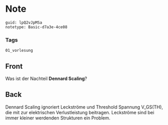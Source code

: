 # Note
```
guid: lpQ2vJpMSa
notetype: Basic-d7a3e-4ce08
```

### Tags
```
01_vorlesung
```

## Front
Was ist der Nachteil <b>Dennard Scaling</b>?

## Back
Dennard Scaling ignoriert Leckströme und Threshold Spannung V_GS(TH), die mit zur elektrischen Verlustleistung beitragen. Leckströme sind bei immer kleiner werdenden Strukturen ein Problem.
